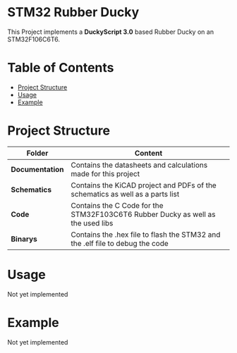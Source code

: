 # STM32 Rubber Ducky <!-- omit from toc -->
This Project implements a **DuckyScript 3.0** based Rubber Ducky on an STM32F106C6T6.

# Table of Contents <!-- omit from toc -->
- [Project Structure](#project-structure)
- [Usage](#usage)
- [Example](#example)

# Project Structure
| Folder            | Content                                                                        |
|-------------------|--------------------------------------------------------------------------------|
| **Documentation** | Contains the datasheets and calculations made for this project                 |
| **Schematics**    | Contains the KiCAD project and PDFs of the schematics as well as a parts list  |
| **Code**          | Contains the C Code for the STM32F103C6T6 Rubber Ducky as well as the used libs|
| **Binarys**       | Contains the .hex file to flash the STM32 and the .elf file to debug the code  |

# Usage
Not yet implemented

# Example
Not yet implemented



